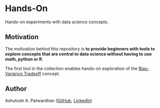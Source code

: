 # Hands-On
Hands-on experiments with data science concepts.


## Motivation<a name="motivation"></a> ##
The motivation behind this repository is **to provide beginners with tools to explore concepts that are central to data science without having to use math, python or R**.

The first tool in the collection enables hands-on exploration of the [Bias-Variance Tradeoff](Bias-Variance%20Tradeoff%20(README).md) concept. 

## Author<a name="author"></a> ##
Ashutosh A. Patwardhan ([GitHub](https://github.com/a1pat), [LinkedIn](https://www.linkedin.com/in/ashutosh-patwardhan/))
